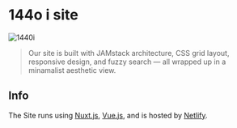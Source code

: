 # 144o i site 
![1440i](https://i.imgur.com/e1zmiB2.jpg "Bael CMS Blog Template")

> Our site is built with JAMstack architecture, CSS grid layout, responsive design, and fuzzy search — all wrapped up in a minamalist aesthetic view.

## Info

The Site runs using [Nuxt.js](https://nuxtjs.org), [Vue.js](https://vuejs.org), and is hosted by [Netlify](https://netlify.com). 

